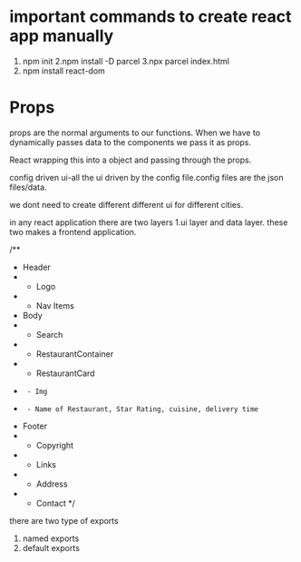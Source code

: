 # important commands to create react app manually

1. npm init
2.npm install -D parcel
3.npx parcel index.html
4. npm install react-dom


# Props

props are the normal arguments to our functions.
When we have to dynamically  passes data to the components we pass it as props.

React wrapping this into a object and passing through the props.

 config driven ui-all the ui driven by the config file.config files are the json files/data.

 we dont need to create different different ui for different cities.

 in any react application there are two layers 1.ui layer and data layer.
 these two makes a frontend application.

 /**
 * Header
 *  - Logo
 *  - Nav Items
 * Body
 *  - Search
 *  - RestaurantContainer
 *    - RestaurantCard
 *      - Img
 *      - Name of Restaurant, Star Rating, cuisine, delivery time
 * Footer
 *  - Copyright
 *  - Links
 *  - Address
 *  - Contact
 */
 

there are two type of exports
1. named exports
2. default exports

 
  


